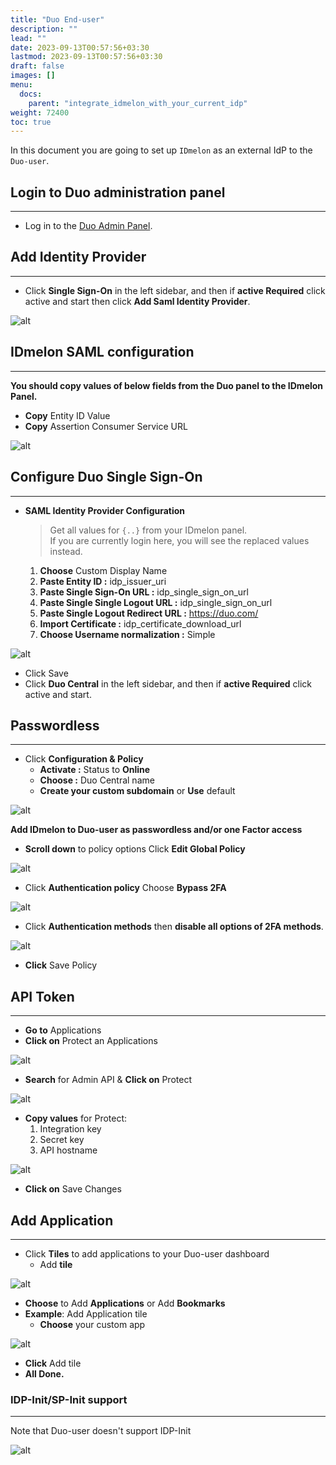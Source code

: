 ```yaml
---
title: "Duo End-user"
description: ""
lead: ""
date: 2023-09-13T00:57:56+03:30
lastmod: 2023-09-13T00:57:56+03:30
draft: false
images: []
menu:
  docs:
    parent: "integrate_idmelon_with_your_current_idp"
weight: 72400
toc: true
---
```


In this document you are going to set up `IDmelon` as an external IdP to the `Duo-user`.  

## Login to Duo administration panel  

---

- Log in to the [Duo Admin Panel](https://admin.duosecurity.com).  

## Add Identity Provider  

---

- Click **Single Sign-On** in the left sidebar, and then if **active Required** click active and start then click **Add Saml Identity Provider**.  

![alt](/images/vendor/sso/duo_user-sso.png)  

## IDmelon SAML configuration  

---

**You should copy values of below fields from the Duo panel to the IDmelon Panel.**  

- **Copy** Entity ID Value  
- **Copy** Assertion Consumer Service URL  

![alt](/images/vendor/sso/duo_user-sso1.png)  

## Configure Duo Single Sign-On  

---

- **SAML Identity Provider Configuration**  

  > Get all values for `{..}` from your IDmelon panel.  
  > If you are currently login here, you will see the replaced values instead.  

  1. **Choose** Custom Display Name  
  2. **Paste Entity ID :** idp_issuer_uri  
  3. **Paste Single Sign-On URL :** idp_single_sign_on_url  
  4. **Paste Single Single Logout URL :** idp_single_sign_on_url  
  5. **Paste Single Logout Redirect URL :** https://duo.com/  
  6. **Import Certificate :** idp_certificate_download_url  
  7. **Choose Username normalization :** Simple  

![alt](/images/vendor/sso/duo_user-sso2.png)  

- Click Save  
- Click **Duo Central** in the left sidebar, and then if **active Required** click active and start.  

## Passwordless  

---

- Click **Configuration & Policy**  
  - **Activate :** Status to **Online**  
  - **Choose :** Duo Central name  
  - **Create your custom subdomain** or **Use** default  

![alt](/images/vendor/sso/duo_user-sso3.png)

**Add IDmelon to Duo-user as passwordless and/or one Factor access**  

- **Scroll down** to policy options Click **Edit Global Policy**  

![alt](/images/vendor/sso/duo_user-sso4.png)  

- Click **Authentication policy** Choose **Bypass 2FA**  

![alt](/images/vendor/sso/duo_user-sso5.png)  

- Click **Authentication methods** then **disable all options of 2FA methods**.  

![alt](/images/vendor/sso/duo_user-sso6.png)  

- **Click** Save Policy  

## API Token  

---

- **Go to** Applications  
- **Click on** Protect an Applications  

![alt](/images/vendor/sso/duo_admin.png)  

- **Search** for Admin API & **Click on** Protect  

![alt](/images/vendor/sso/duo_admin1.png)  

- **Copy values** for Protect:  
    1. Integration key  
    2. Secret key  
    3. API hostname  

![alt](/images/vendor/sso/duo_admin2.png)  

- **Click on** Save Changes  

## Add Application  

---

- Click **Tiles** to add applications to your Duo-user dashboard  
  - Add **tile**  

![alt](/images/vendor/sso/duo_user-sso7.png)  

- **Choose** to Add **Applications** or Add **Bookmarks**  
- **Example**: Add Application tile  
  - **Choose** your custom app  

![alt](/images/vendor/sso/duo_user-sso8.png)  

- **Click** Add tile  
- **All Done.**  

### IDP-Init/SP-Init support  

---

Note that Duo-user doesn't support IDP-Init  

![alt](/images/vendor/sso/duo-user-idp-init.png)  
